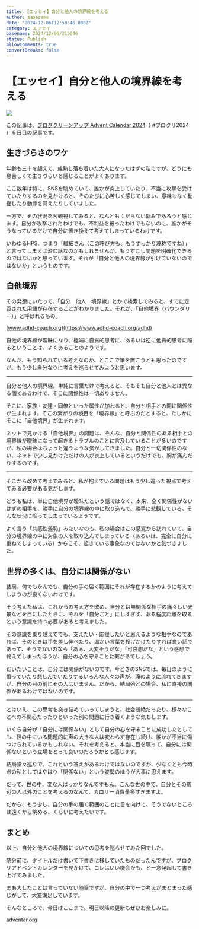 ```yaml
---
title: 【エッセイ】自分と他人の境界線を考える
author: sasazame
date: "2024-12-06T12:50:46.000Z"
category: エッセイ
basename: 2024/12/06/215046
status: Publish
allowComments: true
convertBreaks: false
---
```

# 【エッセイ】自分と他人の境界線を考える

![](https://cdn-ak.f.st-hatena.com/images/fotolife/s/sasazame/20231122/20231122210910.png)

この記事は、[ブログクリーンアップ Advent Calendar 2024](https://adventar.org/calendars/11114)（ #ブロクリ2024 ）６日目の記事です。

<!-- Extended Body -->

## 生きづらさのワケ

年齢も三十を超えて、成熟し落ち着いた大人になったはずの私ですが、どうにも息苦しくて生きづらいと感じることがよくあります。

ここ数年は特に、SNSを眺めていて、誰かが炎上していたり、不当に攻撃を受けていたりするのを見かけると、そのたびに心苦しく感じてしまい、意味もなく動揺したり動悸を覚えたりしていました。

一方で、その状況を客観視してみると、なんともくだらない悩みであろうと感じます。自分が攻撃されたわけでも、不利益を被ったわけでもないのに、誰かがそうなっているだけで自分に置き換えて考えてしまっているわけです。

いわゆるHPS、つまり「繊細さん（この呼び方も、もうすっかり蔑称ですね）」と言ってしまえば済む話なのかもしれませんが、もうすこし問題を明確化できるのではないかと思っています。それが「自分と他人の境界線が引けていないのではないか」というものです。

## 自他境界

その発想にいたって、「自分　他人　境界線」とかで検索してみると、すでに定義された用語が存在することがわかりました。それが、「自他境界（バウンダリー）」と呼ばれるもの。

[www.adhd-coach.org](https://www.adhd-coach.org/adhd)

自他の境界線が曖昧になり、極端に自責的思考に、あるいは逆に他責的思考に陥るということは、よくあることのようです。

なんだ、もう知られている考えなのか、とここで筆を置こうとも思ったのですが、もう少し自分なりに考えを巡らせてみようと思います。

* * *

自分と他人の境界線。単純に言葉だけで考えると、そもそも自分と他人とは異なる個であるわけで、そこに関係性は一切ありません。

そこに、家族・友達・同僚といった属性が加わると、自分と相手との間に関係性が生まれます。そこの繋がりの境目を「境界線」と呼ぶのだとすると、たしかにそこに「自他境界」が生まれます。

ネットで見かける「自他境界」の問題は、そんな、自分と関係性のある相手との境界線が曖昧になって起きるトラブルのことに言及していることが多いのですが、私の場合はちょっと違うような気がしてきました。自分と一切関係性のない、ネットで少し見かけただけの人が炎上しているというだけでも、胸が痛んだりするのです。

* * *

そこから改めて考えてみると、私が抱えている問題はもう少し違った視点で考えてみる必要がある気がします。

どうも私は、単に自他境界が曖昧だという話ではなく、本来、全く関係性がないはずの相手を、勝手に自分の境界線の中に取り込んで、勝手に悲観している。そんな状況に陥ってしまっているようです。

よく言う「共感性羞恥」みたいなのも、私の場合はこの感覚から訪れていて、自分の境界線の中に対象の人を取り込んでしまっている（あるいは、完全に自分に重ねてしまっている）からこそ、起きている事象なのではないかと気づきました。

## 世界の多くは、自分には関係がない

結局、何でもかんでも、自分の手の届く範囲にそれが存在するかのように考えてしまうのが良くないわけです。

そう考えた私は、これからの考え方を改め、自分とは無関係な相手の痛々しい光景などを目にしたときに、それを「自分ごと」にしすぎず、ある程度距離を取るという意識を持つ必要があると考えました。

その意識を乗り越えてでも、支えたい・応援したいと思えるような相手なのであれば、そのときは手を差し伸べたり、温かい言葉を投げかけたりすれば良い話であって、そうでないのなら「あぁ、大変そうだな」「可哀想だな」という感想で終えてしまったほうが、自分の心を守ることに繋がるでしょう。

だいたいことは、自分には関係がないのです。今どきのSNSでは、毎日のように憤っていたり悲しんでいたりするいろんな人々の声が、滝のように流れてきますが、自分の目の前にその人はいません。だから、結局殆どの場合、私に直接の関係があるわけではないのです。

* * *

とはいえ、この思考を突き詰めていってしまうと、社会断絶だったり、様々なことへの不関心だったりといった別の問題に行き着くような気もします。

いくら自分が「自分には関係ない」として自分の心を守ることに成功したとしても、世の中にいる問題的に声の大きな人は変わらず存在し続け、誰かが不当に傷つけられているかもしれない。それを考えると、本当に目を瞑って、自分には関係ないという立場をとって良いのだろうかとも感じます。

結局堂々巡りで、これという答えがあるわけではないのですが、少なくとも今時点の私としてはやはり「関係ない」という姿勢のほうが大事に思えます。

だって、世の中、変な人ばっかりなんですもん。こんな世の中で、自分とその周辺の人以外のことを考えるのなんて、カロリー消費量多すぎますよ。

だから、もう少し、自分の手の届く範囲のことに目を向けて、そうでないところは遠くから眺める、くらいに考えたいです。

## まとめ

以上、自分と他人の境界線についての思考を巡らせてみた回でした。

随分前に、タイトルだけ書いて下書きに移していたものだったんですが、ブロクリアドベントカレンダーを見かけて、コレはいい機会かも、と一念発起して書き上げてみました。

まあ大したことは言っていない随筆ですが、自分の中で一つ考えがまとまった感じがして、大変満足しています。

そんなところで、今日はここまで。明日以降の更新もぜひお楽しみに。

[adventar.org](https://adventar.org/calendars/11114)